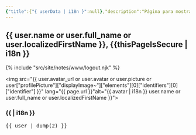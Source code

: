 ```yaml
---
{"title":{"{ userData | i18n }":null},"description":"Página para mostrar los datos del usuario","dg-publish":true,"dg-pass-frontmatter":true,"permalink":"/www/user/","secure":{"unauthenticatedRedirect":"/"},"dgPassFrontmatter":true}
---
```


<h2>{{ user.name or user.full_name or user.localizedFirstName }}, {{thisPageIsSecure | i18n }}</h2>

{% include "src/site/notes/www/logout.njk" %}

<img src="{{ user.avatar_url or user.avatar or user.picture or user["profilePicture"]["displayImage~"]["elements"][0]["identifiers"][0]["identifier"] }}" lang="{{ page.url }}"alt="{{ avatar | i18n }}  user.name or user.full_name or user.localizedFirstName }}">

<h3>{{ | i18n }}</h3>
<pre>
{{ user | dump(2) }}
</pre>